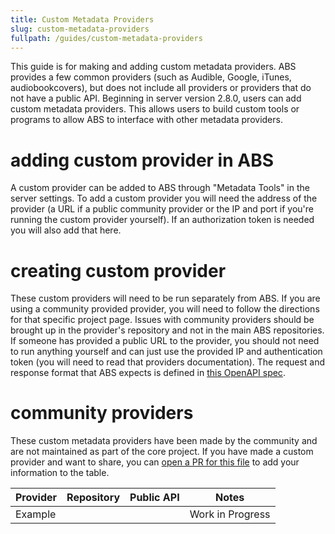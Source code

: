 ```yaml
---
title: Custom Metadata Providers
slug: custom-metadata-providers
fullpath: /guides/custom-metadata-providers
---
```


This guide is for making and adding custom metadata providers.
ABS provides a few common providers (such as Audible, Google, iTunes, audiobookcovers), but does not include all providers or providers that do not have a public API.
Beginning in server version 2.8.0, users can add custom metadata providers.
This allows users to build custom tools or programs to allow ABS to interface with other metadata providers.

# adding custom provider in ABS

A custom provider can be added to ABS through "Metadata Tools" in the server settings.
To add a custom provider you will need the address of the provider (a URL if a public community provider or the IP and port if you're running the custom provider yourself).
If an authorization token is needed you will also add that here.

# creating custom provider

These custom providers will need to be run separately from ABS.
If you are using a community provided provider, you will need to follow the directions for that specific project page.
Issues with community providers should be brought up in the provider's repository and not in the main ABS repositories.
If someone has provided a public URL to the provider, you should not need to run anything yourself and can just use the provided IP and authentication token (you will need to read that providers documentation).
The request and response format that ABS expects is defined in [this OpenAPI spec](https://github.com/advplyr/audiobookshelf/blob/master/custom-metadata-provider-specification.yaml).

# community providers

These custom metadata providers have been made by the community and are not maintained as part of the core project.
If you have made a custom provider and want to share, you can [open a PR for this file](https://github.com/audiobookshelf/audiobookshelf-web/blob/master/content/guides/13.custom-metadata-providers.md) to add your information to the table.

| Provider | Repository | Public API | Notes |
| --- | --- | --- | --- |
| Example | | | Work in Progress |